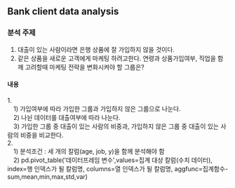 
<h2>Bank client data analysis </h2> 

<h3> 분석 주제 </h3>

1.  대출이 있는 사람이라면 은행 상품에 잘 가입하지 않을 것이다.
2.   같은 상품을 새로운 고객에게 마케팅 하려고한다.  연령과 상품가입여부, 직업을 함께 고려할때 마케팅 전략을 변화시켜야 할 그룹은?

 <h4>내용</h4>
1.<br>
&emsp;1)  가입여부에 따라 가입한 그룹과 가입하지 않은 그룹으로 나눈다. <br>
&emsp;2)  나뉜 데이터를 대출여부에 따라 나눈다.<br>
&emsp;3)  가입한 그룹 중 대출이 있는 사람의 비중과, 가입하지 않은 그룹 중 대출이 있는 사람의 비중을 비교한다.<br>
2.<br>
&emsp;1) 분석조건 : 세 개의 칼럼(age, job, y)을 함께 분석해야 함 <br>
&emsp;2)   pd.pivot_table('데이터프레임 변수',values=집계 대상 칼럼(수치 데이터), index=행 인덱스가 될 칼럼명, columns=열 인덱스가 될 칼럼명, aggfunc=집계함수-sum,mean,min,max,std,var)
